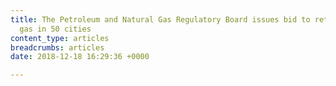 ```yaml
---
title: The Petroleum and Natural Gas Regulatory Board issues bid to retail natural
  gas in 50 cities
content_type: articles
breadcrumbs: articles
date: 2018-12-18 16:29:36 +0000

---
```

